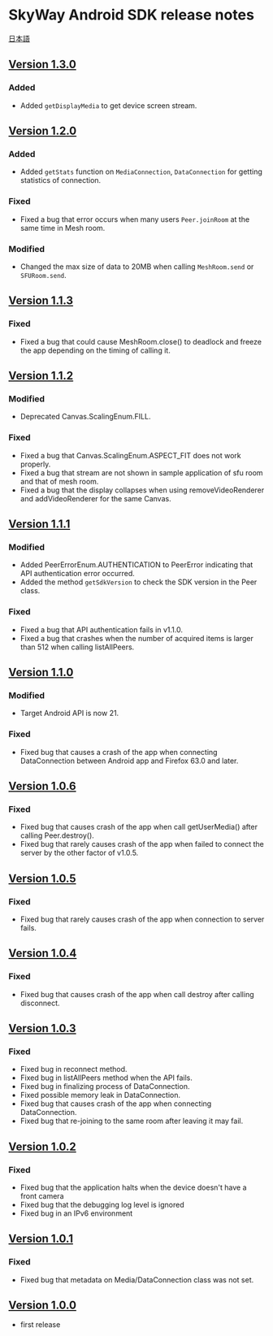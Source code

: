 # SkyWay Android SDK release notes

[日本語](./release-notes.md)

## [Version 1.3.0](https://github.com/skyway/skyway-android-sdk/releases/tag/v1.3.0)

### Added

- Added `getDisplayMedia` to get device screen stream.

## [Version 1.2.0](https://github.com/skyway/skyway-android-sdk/releases/tag/v1.2.0)

### Added

- Added `getStats` function on `MediaConnection`, `DataConnection` for getting statistics of connection.

### Fixed

- Fixed a bug that error occurs when many users `Peer.joinRoom` at the same time in Mesh room.

### Modified

- Changed the max size of data to 20MB when calling `MeshRoom.send` or `SFURoom.send`.

## [Version 1.1.3](https://github.com/skyway/skyway-android-sdk/releases/tag/v1.1.3)

### Fixed

- Fixed a bug that could cause MeshRoom.close() to deadlock and freeze the app depending on the timing of calling it.

## [Version 1.1.2](https://github.com/skyway/skyway-android-sdk/releases/tag/v1.1.2)

### Modified

- Deprecated Canvas.ScalingEnum.FILL.

### Fixed

- Fixed a bug that Canvas.ScalingEnum.ASPECT_FIT does not work properly.
- Fixed a bug that stream are not shown in sample application of sfu room and that of mesh room.
- Fixed a bug that the display collapses when using removeVideoRenderer and addVideoRenderer for the same Canvas.

## [Version 1.1.1](https://github.com/skyway/skyway-android-sdk/releases/tag/v1.1.1)

### Modified

- Added PeerErrorEnum.AUTHENTICATION to PeerError indicating that API authentication error occurred.
- Added the method `getSdkVersion` to check the SDK version in the Peer class.

### Fixed

- Fixed a bug that API authentication fails in v1.1.0.
- Fixed a bug that crashes when the number of acquired items is larger than 512 when calling listAllPeers.

## [Version 1.1.0](https://github.com/skyway/skyway-android-sdk/releases/tag/v1.1.0)

### Modified
- Target Android API is now 21.

### Fixed
- Fixed bug that causes a crash of the app when connecting DataConnection between Android app and Firefox 63.0 and later.

## [Version 1.0.6](https://github.com/skyway/skyway-android-sdk/releases/tag/v1.0.6)

### Fixed

- Fixed bug that causes crash of the app when call getUserMedia() after calling Peer.destroy().
- Fixed bug that rarely causes crash of the app when failed to connect the server by the other factor of v1.0.5.

## [Version 1.0.5](https://github.com/skyway/skyway-android-sdk/releases/tag/v1.0.5)

### Fixed

- Fixed bug that rarely causes crash of the app when connection to server fails.

## [Version 1.0.4](https://github.com/skyway/skyway-android-sdk/releases/tag/v1.0.4)

### Fixed

- Fixed bug that causes crash of the app when call destroy after calling disconnect.

## [Version 1.0.3](https://github.com/skyway/skyway-android-sdk/releases/tag/v1.0.3)

### Fixed

- Fixed bug in reconnect method.
- Fixed bug in listAllPeers method when the API fails.
- Fixed bug in finalizing process of DataConnection.
- Fixed possible memory leak in DataConnection.
- Fixed bug that causes crash of the app when connecting DataConnection.
- Fixed bug that re-joining to the same room after leaving it may fail.

## [Version 1.0.2](https://github.com/skyway/skyway-android-sdk/releases/tag/v1.0.2)

### Fixed

- Fixed bug that the application halts when the device doesn't have a front camera
- Fixed bug that the debugging log level is ignored
- Fixed bug in an IPv6 environment

## [Version 1.0.1](https://github.com/skyway/skyway-android-sdk/releases/tag/v1.0.1)

### Fixed

- Fixed bug that metadata on Media/DataConnection class was not set.

## [Version 1.0.0](https://github.com/skyway/skyway-android-sdk/releases/tag/v1.0.0)

- first release
